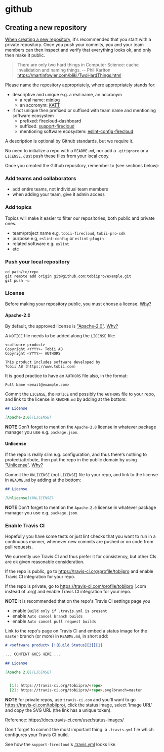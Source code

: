 # github

## Creating a new repository

[When creating a new repository](https://github.com/organizations/tobiipro/repositories/new),
it's recommended that you start with a private repository.
Once you push your commits, you and your team members can then inspect and verify
that everything looks ok, and only then make it public.

> There are only two hard things in Computer Science: cache invalidation and naming things. -- Phil Karlton
> https://martinfowler.com/bliki/TwoHardThings.html

Please name the repository appropriately, where appropriately stands for:
* descriptive and unique e.g. a real name, an accronym
  * a real name: [minlog](https://github.com/tobiipro/minlog)
  * an accronym: [KATT](https://github.com/for-GET/katt)
* if not unique then prefixed or suffixed with team name and mentioning software ecosystem
  * prefixed: firecloud-dashboard
  * suffixed: [support-firecloud](https://github.com/tobiipro/support-firecloud)
  * mentioning software ecosystem: [eslint-config-firecloud](https://github.com/tobiipro/eslint-config-firecloud)

A description is optional by Github standards, but we require it.

No need to initialize a repo with a `README.md`, nor add a `.gitignore` or a `LICENSE`.
Just push these files from your local copy.

Once you created the Github repository, remember to (see sections below):


### Add teams and collaborators

* add entire teams, not individual team members
* when adding your team, give it admin access


### Add topics

Topics will make it easier to filter our repositories, both public and private ones.

* team/project name e.g. `tobii-firecloud`, `tobii-pro-sdk`
* purpose e.g, `eslint-config` or `eslint-plugin`
* related software e.g. `eslint`
* etc


### Push your local repository

```shell
cd path/to/repo
git remote add origin git@github.com:tobiipro/example.git
git push -u
```


### License

Before making your repository public, you must choose a license.
[Why?](https://blog.codinghorror.com/pick-a-license-any-license/)

#### Apache-2.0

By default, the approved license is ["Apache-2.0"](https://www.apache.org/licenses/LICENSE-2.0).
[Why?](https://choosealicense.com/licenses/apache-2.0/)

A `NOTICE` file needs to be added along the `LICENSE` file:

```
<software product>
Copyright <YYYY>- Tobii AB
Copyright <YYYY>- AUTHORS

This product includes software developed by
Tobii AB (https://www.tobii.com)
```

It is good practice to have an `AUTHORS` file also, in the format:

```
Full Name <email@example.com>
```

Commit the `LICENSE`, the `NOTICE` and possibly the `AUTHORS` file to your repo,
and link to the license in `README.md` by adding at the bottom:

```markdown
## License

[Apache-2.0](LICENSE)
```

**NOTE** Don't forget to mention the `Apache-2.0` license in whatever package manager you use e.g. `package.json`.

#### Unlicense

If the repo is really slim e.g. configuration, and thus there's nothing to protect/attribute,
then put the repo in the public domain by using ["Unlicense"](https://unlicense.org/).
[Why?](https://choosealicense.com/licenses/unlicense/)

Commit the `UNLICENSE` (not `LICENSE`) file to your repo,
and link to the license in `README.md` by adding at the bottom:

```md
## License

[Unlicense](UNLICENSE)
```

**NOTE** Don't forget to mention the `Apache-2.0` license in whatever package manager you use e.g. `package.json`.


### Enable Travis CI

Hopefully you have some tests or just lint checks that you want to run
in a continuous manner, whenever new commits are pushed or on code from pull requests.

We currently use Travis CI and thus prefer it for consistency, but other CIs are ok given reasonable consideration.

If the repo is public, go to https://travis-ci.org/profile/tobiipro
and enable Travis CI integration for your repo.

If the repo is private, go to https://travis-ci.com/profile/tobiipro (.com instead of .org)
and enable Travis CI integration for your repo.

**NOTE** It is recommended that on the repo's Travis CI settings page you
* enable `Build only if .travis.yml is present`
* enable `Auto cancel branch builds`
* enable `Auto cancel pull request builds`

Link to the repo's page on Travis CI
and embed a status image for the `master` branch (or more) in `README.md`, in short add:

```md
# <software product> [![Build Status][2]][1]

... CONTENT GOES HERE ...

## License

[Apache 2.0](LICENSE)


  [1]: https://travis-ci.org/tobiipro/<repo>
  [2]: https://travis-ci.org/tobiipro/<repo>.svg?branch=master
```

**NOTE** for private repos, use `travis-ci.com` and you'll want to go https://travis-ci.com/tobiipro/<repo>,
click the status image, select 'Image URL' and copy the SVG URL (the link has a unique token).

Reference: https://docs.travis-ci.com/user/status-images/

Don't forget to commit the most important thing: a `.travis.yml` file which configures your Travis CI build.

See how the `support-firecloud`'s [.travis.yml](../ci/travis.yml) looks like.
